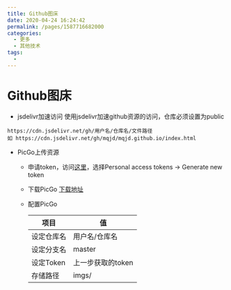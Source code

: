 ```yaml
---
title: Github图床
date: 2020-04-24 16:24:42
permalink: /pages/1587716682000
categories: 
  - 更多
  - 其他技术
tags: 
  - 
---
```

# Github图床

- jsdelivr加速访问
使用jsdelivr加速github资源的访问，仓库必须设置为public
```
https://cdn.jsdelivr.net/gh/用户名/仓库名/文件路径
如 https://cdn.jsdelivr.net/gh/mqjd/mqjd.github.io/index.html
```

- PicGo上传资源

  - 申请token，访问[这里](https://github.com/settings/tokens)，选择Personal access tokens → Generate new token
  - 下载PicGo
    [下载地址](https://github.com/Molunerfinn/PicGo/releases)
  - 配置PicGo

    | 项目       | 值                |
    | ---------- | ----------------- |
    | 设定仓库名 | 用户名/仓库名     |
    | 设定分支名 | master            |
    | 设定Token  | 上一步获取的token |
    | 存储路径   | imgs/             |

    

